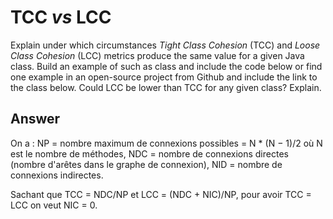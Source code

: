 # TCC *vs* LCC

Explain under which circumstances *Tight Class Cohesion* (TCC) and *Loose Class Cohesion* (LCC) metrics produce the same value for a given Java class. Build an example of such as class and include the code below or find one example in an open-source project from Github and include the link to the class below. Could LCC be lower than TCC for any given class? Explain.

## Answer

On a : 
NP = nombre maximum de connexions possibles = N * (N − 1)/2 où N est le nombre de méthodes,
NDC = nombre de connexions directes (nombre d'arêtes dans le graphe de connexion),
NID = nombre de connexions indirectes.

Sachant que TCC = NDC/NP et LCC = (NDC + NIC)/NP, pour avoir TCC = LCC on veut NIC = 0.

